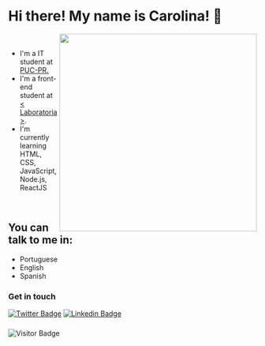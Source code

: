 # Hi there! My name is Carolina! 👋




<img align="right" min-width="200px" max-width="250px" width="400px" src="https://media.giphy.com/media/YnS7j9pwnECXLMrI4t/source.gif">      

</br>

- I'm a IT student at [PUC-PR.](https://www.pucpr.br/)
- I'm a front-end student at [< Laboratoria >](https://www.laboratoria.la/br).
- I'm currently learning HTML, CSS, JavaScript, Node.js, ReactJS

</br>

## You can talk to me in:

* Portuguese 
* English
* Spanish


### Get in touch

[![Twitter Badge](https://img.shields.io/badge/-Twitter-1ca0f1?style=flat-square&labelColor=1ca0f1&logo=twitter&logoColor=white&link=https://twitter.com/CaroAlvim)](https://twitter.com/CaroAlvim)
[![Linkedin Badge](https://img.shields.io/badge/-LinkedIn-blue?style=flat-square&logo=Linkedin&logoColor=white&link=https://www.linkedin.com/in/carolina-alvim/)](https://www.linkedin.com/in/carolina-alvim/) 



###
![Visitor Badge](https://visitor-badge.laobi.icu/badge?page_id=caro-alvim.caro-alvim)

<!--
**caro-alvim/caro-alvim** is a ✨ _special_ ✨ repository because its `README.md` (this file) appears on your GitHub profile.
"https://media.giphy.com/media/fAnzw6YK33jMwzp5wp/source.gif"> 

Here are some ideas to get you started:

- 🔭 I’m currently working on ...
- 🌱 I’m currently learning ...
- 👯 I’m looking to collaborate on ...
- 🤔 I’m looking for help with ...
- 💬 Ask me about ...
- 📫 How to reach me: ...
- 😄 Pronouns: ...
- ⚡ Fun fact: ...
-->
